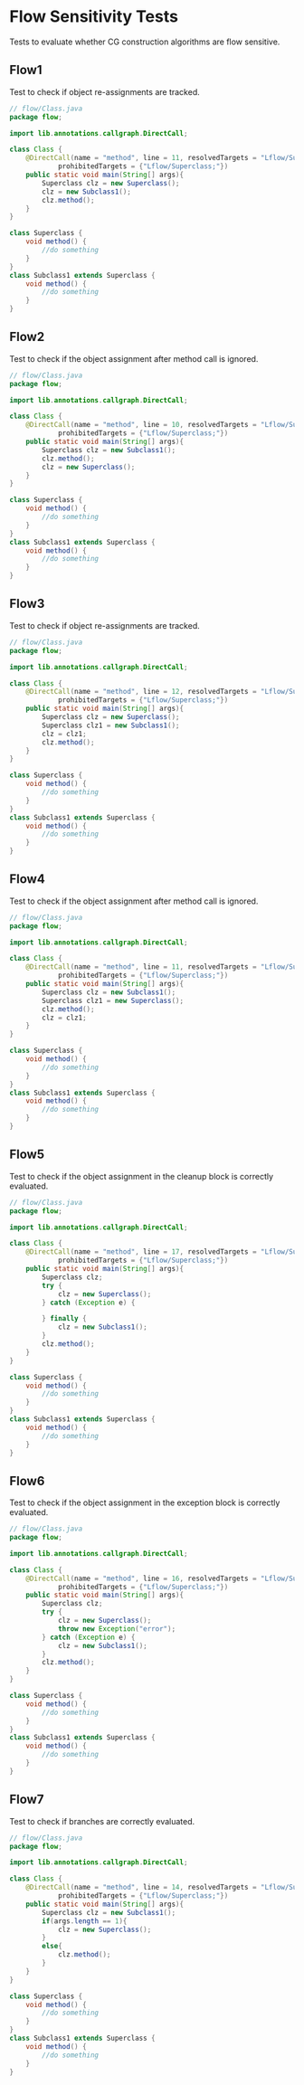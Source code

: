# Flow Sensitivity Tests
Tests to evaluate whether CG construction algorithms are flow sensitive.


## Flow1
[//]: # (MAIN: flow.Class)
Test to check if object re-assignments are tracked.
```java
// flow/Class.java
package flow;

import lib.annotations.callgraph.DirectCall;

class Class {
    @DirectCall(name = "method", line = 11, resolvedTargets = "Lflow/Subclass1;" ,
            prohibitedTargets = {"Lflow/Superclass;"})
    public static void main(String[] args){
        Superclass clz = new Superclass();
        clz = new Subclass1();
        clz.method();
    }
}

class Superclass {
    void method() {
        //do something
    }
}
class Subclass1 extends Superclass {
    void method() {
        //do something
    }
}
```
[//]: # (END)

## Flow2
[//]: # (MAIN: flow.Class)
Test to check if the object assignment after method call is ignored.
```java
// flow/Class.java
package flow;

import lib.annotations.callgraph.DirectCall;

class Class {
    @DirectCall(name = "method", line = 10, resolvedTargets = "Lflow/Subclass1;" ,
            prohibitedTargets = {"Lflow/Superclass;"})
    public static void main(String[] args){
        Superclass clz = new Subclass1();
        clz.method();
        clz = new Superclass();
    }
}

class Superclass {
    void method() {
        //do something
    }
}
class Subclass1 extends Superclass {
    void method() {
        //do something
    }
}
```
[//]: # (END)

## Flow3
[//]: # (MAIN: flow.Class)
Test to check if object re-assignments are tracked.
```java
// flow/Class.java
package flow;

import lib.annotations.callgraph.DirectCall;

class Class {
    @DirectCall(name = "method", line = 12, resolvedTargets = "Lflow/Subclass1;" ,
            prohibitedTargets = {"Lflow/Superclass;"})
    public static void main(String[] args){
        Superclass clz = new Superclass();
        Superclass clz1 = new Subclass1();
        clz = clz1;
        clz.method();
    }
}

class Superclass {
    void method() {
        //do something
    }
}
class Subclass1 extends Superclass {
    void method() {
        //do something
    }
}
```
[//]: # (END)

## Flow4
[//]: # (MAIN: flow.Class)
Test to check if the object assignment after method call is ignored.
```java
// flow/Class.java
package flow;

import lib.annotations.callgraph.DirectCall;

class Class {
    @DirectCall(name = "method", line = 11, resolvedTargets = "Lflow/Subclass1;" ,
            prohibitedTargets = {"Lflow/Superclass;"})
    public static void main(String[] args){
        Superclass clz = new Subclass1();
        Superclass clz1 = new Superclass();
        clz.method();
        clz = clz1;
    }
}

class Superclass {
    void method() {
        //do something
    }
}
class Subclass1 extends Superclass {
    void method() {
        //do something
    }
}
```
[//]: # (END)

## Flow5
[//]: # (MAIN: flow.Class)
Test to check if the object assignment in the cleanup block is correctly evaluated.
```java
// flow/Class.java
package flow;

import lib.annotations.callgraph.DirectCall;

class Class {
    @DirectCall(name = "method", line = 17, resolvedTargets = "Lflow/Subclass1;" ,
            prohibitedTargets = {"Lflow/Superclass;"})
    public static void main(String[] args){
        Superclass clz;
        try {
            clz = new Superclass();
        } catch (Exception e) {

        } finally {
            clz = new Subclass1();
        }
        clz.method();
    }
}

class Superclass {
    void method() {
        //do something
    }
}
class Subclass1 extends Superclass {
    void method() {
        //do something
    }
}
```
[//]: # (END)

## Flow6
[//]: # (MAIN: flow.Class)
Test to check if the object assignment in the exception block is correctly evaluated.
```java
// flow/Class.java
package flow;

import lib.annotations.callgraph.DirectCall;

class Class {
    @DirectCall(name = "method", line = 16, resolvedTargets = "Lflow/Subclass1;" ,
            prohibitedTargets = {"Lflow/Superclass;"})
    public static void main(String[] args){
        Superclass clz;
        try {
            clz = new Superclass();
            throw new Exception("error");
        } catch (Exception e) {
            clz = new Subclass1();
        }
        clz.method();
    }
}

class Superclass {
    void method() {
        //do something
    }
}
class Subclass1 extends Superclass {
    void method() {
        //do something
    }
}
```
[//]: # (END)

## Flow7
[//]: # (MAIN: flow.Class)
Test to check if branches are correctly evaluated.
```java
// flow/Class.java
package flow;

import lib.annotations.callgraph.DirectCall;

class Class {
    @DirectCall(name = "method", line = 14, resolvedTargets = "Lflow/Subclass1;" ,
            prohibitedTargets = {"Lflow/Superclass;"})
    public static void main(String[] args){
        Superclass clz = new Subclass1();
        if(args.length == 1){
            clz = new Superclass();
        }
        else{
            clz.method();
        }
    }
}

class Superclass {
    void method() {
        //do something
    }
}
class Subclass1 extends Superclass {
    void method() {
        //do something
    }
}
```
[//]: # (END)




